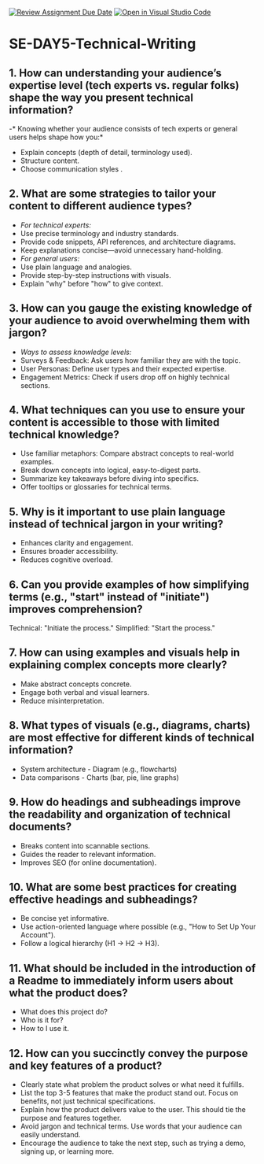 [![Review Assignment Due Date](https://classroom.github.com/assets/deadline-readme-button-22041afd0340ce965d47ae6ef1cefeee28c7c493a6346c4f15d667ab976d596c.svg)](https://classroom.github.com/a/zsAR-pyY)
[![Open in Visual Studio Code](https://classroom.github.com/assets/open-in-vscode-2e0aaae1b6195c2367325f4f02e2d04e9abb55f0b24a779b69b11b9e10269abc.svg)](https://classroom.github.com/online_ide?assignment_repo_id=18686012&assignment_repo_type=AssignmentRepo)
# SE-DAY5-Technical-Writing
## 1. How can understanding your audience’s expertise level (tech experts vs. regular folks) shape the way you present technical information?
-* Knowing whether your audience consists of tech experts or general users helps shape how you:*
- Explain concepts (depth of detail, terminology used).
- Structure content.
- Choose communication styles .

## 2. What are some strategies to tailor your content to different audience types?
- *For technical experts:*
 - Use precise terminology and industry standards.
 - Provide code snippets, API references, and architecture diagrams.
 - Keep explanations concise—avoid unnecessary hand-holding.
- *For general users:*
 - Use plain language and analogies.
 - Provide step-by-step instructions with visuals.
 - Explain "why" before "how" to give context.

## 3. How can you gauge the existing knowledge of your audience to avoid overwhelming them with jargon?
- *Ways to assess knowledge levels:*
 - Surveys & Feedback: Ask users how familiar they are with the topic.
 - User Personas: Define user types and their expected expertise.
 - Engagement Metrics: Check if users drop off on highly technical sections.

## 4. What techniques can you use to ensure your content is accessible to those with limited technical knowledge?
- Use familiar metaphors: Compare abstract concepts to real-world examples.
- Break down concepts into logical, easy-to-digest parts.
- Summarize key takeaways before diving into specifics.
- Offer tooltips or glossaries for technical terms.

## 5. Why is it important to use plain language instead of technical jargon in your writing?
- Enhances clarity and engagement.
- Ensures broader accessibility.
- Reduces cognitive overload.
  
## 6. Can you provide examples of how simplifying terms (e.g., "start" instead of "initiate") improves comprehension?
Technical: "Initiate the process."
Simplified: "Start the process."

## 7. How can using examples and visuals help in explaining complex concepts more clearly?
 - Make abstract concepts concrete.
 - Engage both verbal and visual learners.
 - Reduce misinterpretation.

## 8. What types of visuals (e.g., diagrams, charts) are most effective for different kinds of technical information?
- System architecture -	Diagram (e.g., flowcharts)
- Data comparisons -	Charts (bar, pie, line graphs)

## 9. How do headings and subheadings improve the readability and organization of technical documents?
- Breaks content into scannable sections.
- Guides the reader to relevant information.
- Improves SEO (for online documentation).

## 10. What are some best practices for creating effective headings and subheadings?
- Be concise yet informative.
- Use action-oriented language where possible (e.g., "How to Set Up Your Account").
- Follow a logical hierarchy (H1 → H2 → H3).

## 11. What should be included in the introduction of a Readme to immediately inform users about what the product does?
- What does this project do?
- Who is it for?
- How to I use it.

## 12. How can you succinctly convey the purpose and key features of a product?
- Clearly state what problem the product solves or what need it fulfills.
- List the top 3-5 features that make the product stand out. Focus on benefits, not just technical specifications.
- Explain how the product delivers value to the user. This should tie the purpose and features together.
- Avoid jargon and technical terms. Use words that your audience can easily understand.
- Encourage the audience to take the next step, such as trying a demo, signing up, or learning more.
